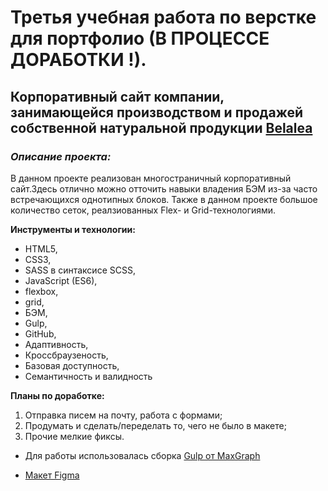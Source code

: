 # Третья учебная работа по верстке для портфолио (В ПРОЦЕССЕ ДОРАБОТКИ !).
## Корпоративный сайт компании, занимающейся производством и продажей собственной натуральной продукции  [Belalea](https://breadisback.github.io/Belalea/)

### *Описание проекта:*
В данном проекте реализован многостраничный корпоративный сайт.Здесь отлично можно отточить навыки владения БЭМ из-за часто встречающихся однотипных блоков. Также в данном проекте большое количество сеток, реалзиованных Flex- и Grid-технологиями. 


**Инструменты и технологии:**
* HTML5,
* CSS3,
* SASS в синтаксисе SCSS,
* JavaScript (ES6),
* flexbox,
* grid,
* БЭМ,
* Gulp,
* GitHub,
* Адаптивность,
* Кроссбраузеность,
* Базовая доступность,
* Семантичность и валидность

**Планы по доработке:**
1. Отправка писем на почту, работа с формами;
2. Продумать и сделать/переделать то, чего не было в макете;
3. Прочие мелкие фиксы.


* Для работы использовалась сборка [Gulp от MaxGraph](https://github.com/maxdenaro/gulp-maxgraph)

* [Макет Figma](https://www.figma.com/file/Cjr39YBsqDbCg6IcCIqlCF/Belalea?type=design&node-id=0-1&mode=design&t=8TBC8AmKqWa5jI2c-0)
